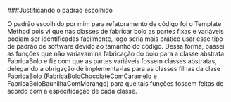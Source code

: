 ###Justificando o padrao escolhido

O padrão escolhido por mim para refatoramento de código 
foi o Template Method pois vi que nas classes de fabricar
bolo as partes fixas e variáveis podiam ser identificadas
facilmente, logo seria mais prático usar esse tipo de padrão
de software devido ao tamanho do código. Dessa forma, passei
as funções que não variavam na fabricação do bolo para a 
classe abstrata FabricaBolo e fiz com que as partes variáveis
fossem classes abstratas, delegando a obrigação de implementa-las
para as classes filhas da clase FabricaBolo (FabricaBoloChocolateComCaramelo
e FabricaBoloBaunilhaComMorango) para que tais funções fossem
feitas de acordo com a especificação de cada classe.
